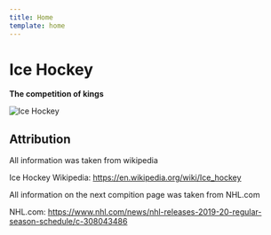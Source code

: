 ```yaml
---
title: Home
template: home
---
```


# Ice Hockey

**The competition of kings**

![Ice Hockey](images/lion7.jpg)

## Attribution

All information was taken from wikipedia

Ice Hockey Wikipedia: https://en.wikipedia.org/wiki/Ice_hockey

All information on the next compition page was taken from NHL.com

NHL.com: https://www.nhl.com/news/nhl-releases-2019-20-regular-season-schedule/c-308043486

